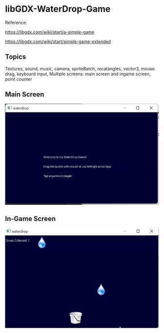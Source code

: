 # libGDX-WaterDrop-Game

Reference: 

https://libgdx.com/wiki/start/a-simple-game

https://libgdx.com/wiki/start/simple-game-extended

## Topics
Textures, sound, music, camera, spriteBatch, recatangles, vector3, mouse drag, keyboard input,
Multiple screens: main screen and ingame screen, point counter

## Main Screen
![Main Screen](https://github.com/xyzcv979/libGDX-WaterDrop-Game/blob/main/pictures/main%20screen.png)

## In-Game Screen
![](https://github.com/xyzcv979/libGDX-WaterDrop-Game/blob/main/pictures/game%20screen.png)
